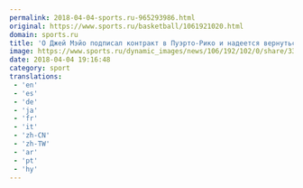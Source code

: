 ```yaml
---
permalink: 2018-04-04-sports.ru-965293986.html
original: https://www.sports.ru/basketball/1061921020.html
domain: sports.ru
title: 'О Джей Мэйо подписал контракт в Пуэрто-Рико и надеется вернуться в НБА'
image: https://www.sports.ru/dynamic_images/news/106/192/102/0/share/333e5a.png
date: 2018-04-04 19:16:48
category: sport
translations: 
 - 'en'
 - 'es'
 - 'de'
 - 'ja'
 - 'fr'
 - 'it'
 - 'zh-CN'
 - 'zh-TW'
 - 'ar'
 - 'pt'
 - 'hy'
---
```


